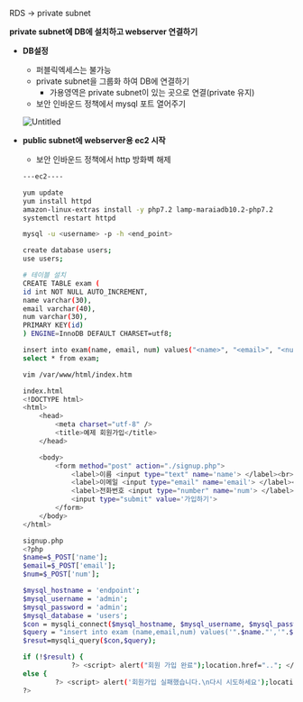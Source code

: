 RDS → private subnet

**private subnet에 DB에 설치하고 webserver 연결하기**

- **DB설정**
    - 퍼블릭엑세스는 불가능
    - private subnet을 그룹화 하여 DB에 연결하기
        - 가용영역은 private subnet이 있는 곳으로 연결(private 유지)
    - 보안 인바운드 정책에서 mysql 포트 열어주기
    
    ![Untitled](https://s3-us-west-2.amazonaws.com/secure.notion-static.com/1f18feff-e144-4a91-abd0-d42cc02e38dc/Untitled.png)
    
- **public subnet에 webserver용 ec2 시작**
    - 보안 인바운드 정책에서 http 방화벽 해제
    
    ```bash
    ---ec2----
    
    yum update
    yum install httpd
    amazon-linux-extras install -y php7.2 lamp-maraiadb10.2-php7.2
    systemctl restart httpd
    
    mysql -u <username> -p -h <end_point>
    
    create database users;
    use users;
    
    # 테이블 설치
    CREATE TABLE exam (
    id int NOT NULL AUTO_INCREMENT,
    name varchar(30),
    email varchar(40),
    num varchar(30),
    PRIMARY KEY(id)
    ) ENGINE=InnoDB DEFAULT CHARSET=utf8;
    
    insert into exam(name, email, num) values("<name>", "<email>", "<num>")
    select * from exam;
    
    vim /var/www/html/index.htm
    
    index.html
    <!DOCTYPE html> 
    <html> 
        <head> 
            <meta charset="utf-8" /> 
            <title>예제 회원가입</title> 
        </head> 
    
        <body> 
            <form method="post" action="./signup.php"> 
                <label>이름 <input type="text" name='name'> </label><br> 
                <label>이메일 <input type="email" name='email'> </label><br>
                <label>전화번호 <input type="number" name='num'> </label><br> 
                <input type="submit" value='가입하기'> 
            </form> 
        </body> 
    </html>
    
    signup.php
    <?php
    $name=$_POST['name'];
    $email=$_POST['email'];
    $num=$_POST['num'];
    
    $mysql_hostname = 'endpoint';
    $mysql_username = 'admin';
    $mysql_password = 'admin';
    $mysql_database = 'users';
    $con = mysqli_connect($mysql_hostname, $mysql_username, $mysql_password, $mysql_database) or die ("Can't access DB");
    $query = "insert into exam (name,email,num) values('".$name."','".$email."','".$num."')";
    $resut=mysqli_query($con,$query);
    
    if (!$result) {
                ?> <script> alert("회원 가입 완료");location.href=".."; </script> <?php }
    else {
            ?> <script> alert('회원가입 실패했습니다.\n다시 시도하세요');location.href=".."; </script> <?php }
    ?>
    ```

